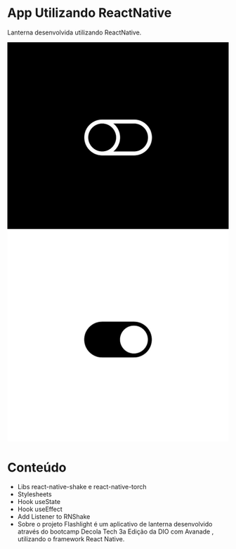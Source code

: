 # App Utilizando ReactNative 

Lanterna desenvolvida utilizando ReactNative. 

![Tela](./assets/app-off.jpeg)
![Tela](./assets/app-on.jpeg)

# Conteúdo

- Libs react-native-shake e react-native-torch
- Stylesheets
- Hook useState
- Hook useEffect
- Add Listener to RNShake
- Sobre o projeto
Flashlight é um aplicativo de lanterna desenvolvido através do bootcamp Decola Tech 3a Edição da DIO com Avanade , utilizando o framework React Native.